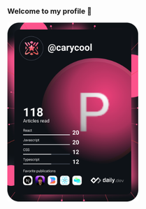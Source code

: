 ### Welcome to my profile 👋

<!--
**carydeep/carydeep** is a ✨ _special_ ✨ repository because its `README.md` (this file) appears on your GitHub profile.

Here are some ideas to get you started:

- 🔭 I’m currently working on ...
- 🌱 I’m currently learning ...
- 👯 I’m looking to collaborate on ...
- 🤔 I’m looking for help with ...
- 💬 Ask me about ...
- 📫 How to reach me: ...
- 😄 Pronouns: ...
- ⚡ Fun fact: ...
-->
<a href="https://app.daily.dev/carycool"><img src="https://github.com/carydeep/carydeep/blob/main/devcard.svg" width="300" alt="Phúc Võ Trọng's Dev Card"/></a>
